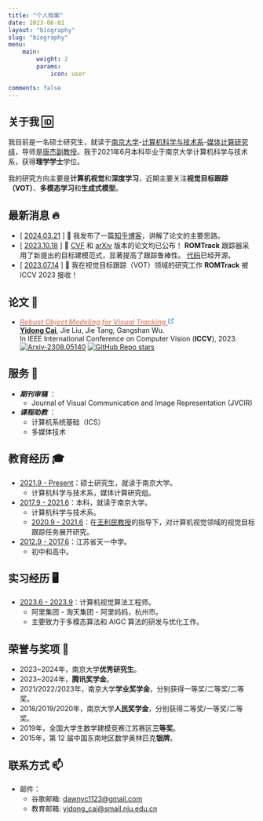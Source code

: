 ```yaml
---
title: "个人档案"
date: 2023-06-01
layout: "biography"
slug: "biography"
menu:
    main:
        weight: 2
        params: 
            icon: user

comments: false
---
```


## 关于我 🆔
我目前是一名硕士研究生，就读于[南京大学](https://www.nju.edu.cn/main.htm)-[计算机科学与技术系](https://cs.nju.edu.cn/)-[媒体计算研究组](https://mcg.nju.edu.cn/)，导师是[唐杰副教授](https://tangjie-njucs.github.io/)。我于2021年6月本科毕业于南京大学计算机科学与技术系，获得**理学学士**学位。

我的研究方向主要是**计算机视觉**和**深度学习**，近期主要关注**视觉目标跟踪（VOT）**、**多模态学习**和**生成式模型**。

## 最新消息 🔥
 * [ <u>2024.03.21</u> ] 📖 我发布了一篇[知乎博客](https://zhuanlan.zhihu.com/p/662351482)，讲解了论文的主要思路。
 * [ <u>2023.10.18</u> ] 📄 [CVF](https://openaccess.thecvf.com/content/ICCV2023/papers/Cai_Robust_Object_Modeling_for_Visual_Tracking_ICCV_2023_paper.pdf) 和 [arXiv](https://arxiv.org/abs/2308.05140) 版本的论文均已公布！ **ROMTrack** 跟踪器采用了新提出的目标建模范式，显著提高了跟踪鲁棒性。 [代码](https://github.com/dawnyc/ROMTrack)已经开源。
 * [ <u>2023.07.14</u> ] 🎉 我在视觉目标跟踪（VOT）领域的研究工作 **ROMTrack** 被 ICCV 2023 接收！

## 论文 📝
 *  <em>
      <strong>
        <a href="https://arxiv.org/abs/2308.05140" target="_blank" rel="noopener noreferrer">
            <font color=DarkSalmon>Robust Object Modeling for Visual Tracking</font>
            <svg class="external-link-icon" xmlns="http://www.w3.org/2000/svg" aria-hidden="true" focusable="false" x="0px" y="0px" viewBox="0 0 100 100" width="15" height="15"><path fill="#1E88E5" d="M18.8,85.1h56l0,0c2.2,0,4-1.8,4-4v-32h-8v28h-48v-48h28v-8h-32l0,0c-2.2,0-4,1.8-4,4v56C14.8,83.3,16.6,85.1,18.8,85.1z"></path><polygon fill="#1E88E5" points="45.7,48.7 51.3,54.3 77.2,28.5 77.2,37.2 85.2,37.2 85.2,14.9 62.8,14.9 62.8,22.9 71.5,22.9"></polygon></svg>
        </a>
      </strong>
    </em>
    <br>
    <u><strong>Yidong Cai</strong></u>, Jie Liu, Jie Tang, Gangshan Wu. 
    <br>
    In IEEE International Conference on Computer Vision (<strong>ICCV</strong>), 2023.
    <br>
    <a href="https://arxiv.org/abs/2308.05140"><img src="https://img.shields.io/badge/arXiv-2403.16848-b31b1b.svg?style=flat-square" alt="Arxiv-2308.05140"></a>
    <a href="https://github.com/dawnyc/ROMTrack"><img alt="GitHub Repo stars" src="https://img.shields.io/github/stars/dawnyc/ROMTrack?style=flat-square&amp;logo=github&amp;label=GitHub Stars&amp;labelColor=black"></a>

## 服务 💼
 * <em>**期刊审稿**</em> ：
   - Journal of Visual Communication and Image Representation (JVCIR)
 * <em>**课程助教**</em> ：
   - 计算机系统基础（ICS）
   - 多媒体技术

## 教育经历 🎓
 * <u>2021.9 - Present</u>：硕士研究生，就读于南京大学。
   - 计算机科学与技术系，媒体计算研究组。
 * <u>2017.9 - 2021.6</u>：本科，就读于南京大学。
   - 计算机科学与技术系。
   - <u>2020.9 - 2021.6</u>：在[王利民教授](https://wanglimin.github.io/)的指导下，对计算机视觉领域的视觉目标跟踪任务展开研究。
 * <u>2012.9 - 2017.6</u>：江苏省天一中学。
   - 初中和高中。

## 实习经历 🖥️
 * <u>2023.6 - 2023.9</u>：计算机视觉算法工程师。
   - 阿里集团 - 淘天集团 - 阿里妈妈，杭州市。
   - 主要致力于多模态算法和 AIGC 算法的研发与优化工作。

## 荣誉与奖项 🏅
 * 2023~2024年，南京大学**优秀研究生**。
 * 2023~2024年，**腾讯奖学金**。
 * 2021/2022/2023年，南京大学**学业奖学金**，分别获得一等奖/二等奖/二等奖。
 * 2018/2019/2020年，南京大学**人民奖学金**，分别获得二等奖/一等奖/二等奖。
 * 2019年，全国大学生数学建模竞赛江苏赛区**三等奖**。
 * 2015年，第 12 届中国东南地区数学奥林匹克**银牌**。

## 联系方式 📫
 * 邮件：
   - 谷歌邮箱: dawnyc1123@gmail.com
   - 教育邮箱: yidong_cai@smail.nju.edu.cn
